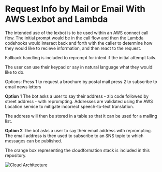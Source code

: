 # Request Info by Mail or Email With AWS Lexbot and Lambda

The intended use of the lexbot is to be used within an AWS connect call flow.
The initial prompt would be in the call flow and then the Lambda codehooks would
interact back and forth with the caller to determine how they would like to
recieve information, and then react to the request.

Fallback handling is included to reprompt for intent if the initial attempt fails.

The user can use their keypad or say in natural language what they would like
to do. 

Options:
Press 1 to request a brochure by postal mail
press 2 to subscribe to email news letters

**Option 1**
The bot asks a user to say their address - zip code followed by street address - with reprompting.
Addresses are validated using the AWS Location service to mitigate incorrect speech-to-text translation.

The address will then be stored in a table so that it can be used for a mailing list.

**Option 2**
The bot asks a user to say their email address with reprompting.
The email address is then used to subscribe to an SNS topic to which
messages can be published.


The orange box representing the cloudformation stack is included in this repository.

![Cloud Architecture](https://github.com/yrldark/ContactCenter01/assets/167708797/1c2177c8-d4e8-48ee-aaff-dee52fda914c)
